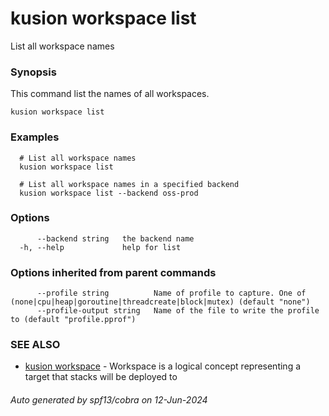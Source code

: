# kusion workspace list

List all workspace names

### Synopsis

This command list the names of all workspaces.

```
kusion workspace list
```

### Examples

```
  # List all workspace names
  kusion workspace list
  
  # List all workspace names in a specified backend
  kusion workspace list --backend oss-prod
```

### Options

```
      --backend string   the backend name
  -h, --help             help for list
```

### Options inherited from parent commands

```
      --profile string          Name of profile to capture. One of (none|cpu|heap|goroutine|threadcreate|block|mutex) (default "none")
      --profile-output string   Name of the file to write the profile to (default "profile.pprof")
```

### SEE ALSO

* [kusion workspace](kusion-workspace.md)	 - Workspace is a logical concept representing a target that stacks will be deployed to

###### Auto generated by spf13/cobra on 12-Jun-2024
